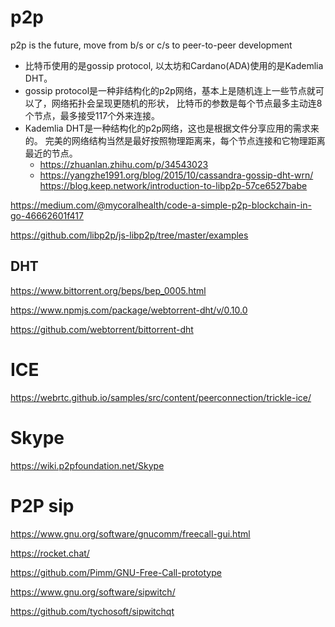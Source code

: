 # p2p
p2p is the future, move from b/s or c/s to peer-to-peer development
- 比特币使用的是gossip protocol, 以太坊和Cardano(ADA)使用的是Kademlia DHT。
- gossip protocol是一种非结构化的p2p网络，基本上是随机连上一些节点就可以了，网络拓扑会呈现更随机的形状， 比特币的参数是每个节点最多主动连8个节点，最多接受117个外来连接。
- Kademlia DHT是一种结构化的p2p网络，这也是根据文件分享应用的需求来的。 完美的网络结构当然是最好按照物理距离来，每个节点连接和它物理距离最近的节点。 
  - https://zhuanlan.zhihu.com/p/34543023
  - https://yangzhe1991.org/blog/2015/10/cassandra-gossip-dht-wrn/
https://blog.keep.network/introduction-to-libp2p-57ce6527babe

https://medium.com/@mycoralhealth/code-a-simple-p2p-blockchain-in-go-46662601f417

https://github.com/libp2p/js-libp2p/tree/master/examples
## DHT
https://www.bittorrent.org/beps/bep_0005.html

https://www.npmjs.com/package/webtorrent-dht/v/0.10.0

https://github.com/webtorrent/bittorrent-dht

# ICE 

https://webrtc.github.io/samples/src/content/peerconnection/trickle-ice/

# Skype
https://wiki.p2pfoundation.net/Skype

# P2P sip
https://www.gnu.org/software/gnucomm/freecall-gui.html

https://rocket.chat/

https://github.com/Pimm/GNU-Free-Call-prototype

https://www.gnu.org/software/sipwitch/

https://github.com/tychosoft/sipwitchqt
